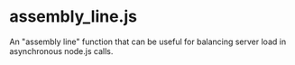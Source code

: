 # assembly_line.js
An "assembly line" function that can be useful for balancing server load in asynchronous node.js calls.
